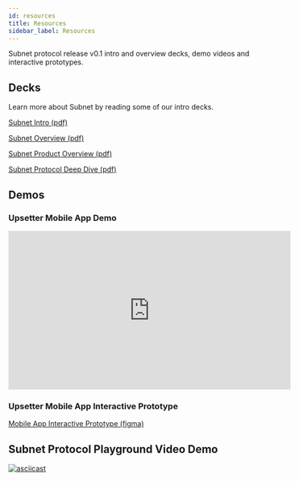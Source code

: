 ```yaml
---
id: resources
title: Resources
sidebar_label: Resources
---
```


Subnet protocol release v0.1 intro and overview decks, demo videos and interactive prototypes.

## Decks

Learn more about Subnet by reading some of our intro decks.

[Subnet Intro (pdf)](/release_distro_v0.1/subnet_intro.pdf)

[Subnet Overview (pdf)](/release_distro_v0.1/subnet_overview.pdf)

[Subnet Product Overview (pdf)](/release_distro_v0.1/subnet_product.pdf)

[Subnet Protocol Deep Dive (pdf)](/release_distro_v0.1/subnet_deep_dive.pdf)

## Demos

### Upsetter Mobile App Demo
<iframe width="560" height="315" src="https://www.youtube-nocookie.com/embed/D04k6BlFowc" title="YouTube video player" frameborder="0" allow="accelerometer; autoplay; clipboard-write; encrypted-media; gyroscope; picture-in-picture" allowfullscreen></iframe>

### Upsetter Mobile App Interactive Prototype

[Mobile App Interactive Prototype (figma)](https://www.figma.com/proto/V27rbpqCGSCXrGcrJFcOu1/Upsetter?node-id=333%3A1&starting-point-node-id=333%3A1)


## Subnet Protocol Playground Video Demo
[![asciicast](https://asciinema.org/a/W51QFvKxyFq64kOQJh2gVRqVL.svg)](https://asciinema.org/a/W51QFvKxyFq64kOQJh2gVRqVL)
